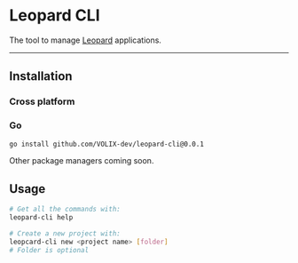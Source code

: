 # Leopard CLI
The tool to manage [Leopard](https://github.com/VOLIX-dev/leopard) applications.

---

## Installation

### Cross platform
### Go

```bash
go install github.com/VOLIX-dev/leopard-cli@0.0.1
```

Other package managers coming soon.


## Usage

```bash
# Get all the commands with:
leopard-cli help

# Create a new project with:
leopcard-cli new <project name> [folder]
# Folder is optional
```
